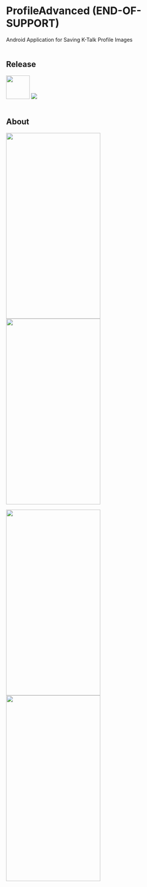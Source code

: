 # ProfileAdvanced (END-OF-SUPPORT)
Android Application for Saving K-Talk Profile Images
<br><br>

## Release
<img src="https://user-images.githubusercontent.com/81938036/150377869-f00727fc-aa8b-4db5-b088-6ff283b83636.png" width="64" height="64">
<a href="https://play.google.com/store/apps/details?id=com.pleiades.pleione.profileadvanced">
  <img src="https://img.shields.io/badge/Play Store-1.1.2-lightgray">
</a>
<br><br>

## About
<img src="https://user-images.githubusercontent.com/81938036/150374516-e188c9da-d7da-49d9-9405-1cd64de81ca2.png" width="256" height="505"> <img src="https://user-images.githubusercontent.com/81938036/150374530-631f5542-009b-4111-8d76-1802fbaa1a2a.png" width="256" height="505">

<img src="https://user-images.githubusercontent.com/81938036/150374537-75c4eff9-8e31-4b9a-92be-31f0bb8603ae.png" width="256" height="505"> <img src="https://user-images.githubusercontent.com/81938036/150374540-3742f0e3-0578-4af5-824a-925c8ca79370.png" width="256" height="505">
